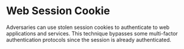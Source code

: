 # Web Session Cookie

Adversaries can use stolen session cookies to authenticate to web applications and services. This technique bypasses some multi-factor authentication protocols since the session is already authenticated.
